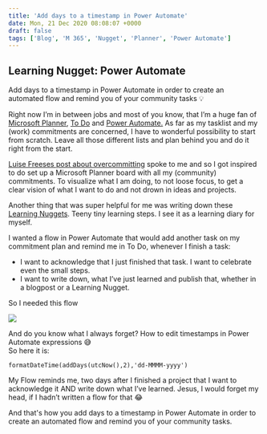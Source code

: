 ```yaml
---
title: 'Add days to a timestamp in Power Automate'
date: Mon, 21 Dec 2020 08:08:07 +0000
draft: false
tags: ['Blog', 'M 365', 'Nugget', 'Planner', 'Power Automate']
---
```


Learning Nugget: Power Automate
-------------------------------

Add days to a timestamp in Power Automate in order to create an automated flow and remind you of your community tasks 💡

Right now I’m in between jobs and most of you know, that I’m a huge fan of [Microsoft Planner](https://www.microsoft.com/en/microsoft-365/business/task-management-software), [To Do](https://www.microsoft.com/en-us/microsoft-365/microsoft-to-do-list-app) and [Power Automate.](https://www.microsoft.com/en-us/microsoft-365/business/microsoft-powerapps) As far as my tasklist and my (work) commitments are concerned, I have to wonderful possibility to start from scratch. Leave all those different lists and plan behind you and do it right from the start.

[Luise Freeses post about overcommitting](https://m365princess.com/how-to-avoid-overcommitting/) spoke to me and so I got inspired to do set up a Microsoft Planner board with all my (community) commitments. To visualize what I am doing, to not loose focus, to get a clear vision of what I want to do and not drown in ideas and projects.

Another thing that was super helpful for me was writing down these [Learning Nuggets](https://gezeitenbrand.de/learning-nugget-displaying-imagines-in-a-gallery-in-powerapps/). Teeny tiny learning steps. I see it as a learning diary for myself.

I wanted a flow in Power Automate that would add another task on my commitment plan and remind me in To Do, whenever I finish a task:

*   I want to acknowledge that I just finished that task. I want to celebrate even the small steps.
*   I want to write down, what I’ve just learned and publish that, whether in a blogpost or a Learning Nugget.

So I needed this flow

![](https://gezeitenbrand.de/wp-content/uploads/Flow_short.png)

And do you know what I always forget? How to edit timestamps in Power Automate expressions 😅  
So here it is:

```
formatDateTime(addDays(utcNow(),2),'dd-MMMM-yyyy')
```

My Flow reminds me, two days after I finished a project that I want to acknowledge it AND write down what I’ve learned. Jesus, I would forget my head, if I hadn’t written a flow for that 😂

And that's how you add days to a timestamp in Power Automate in order to create an automated flow and remind you of your community tasks.